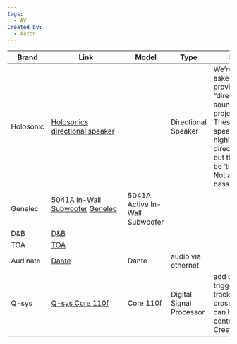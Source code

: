 ```yaml
---
tags:
  - AV
Created by:
  - Aaron
---
```


| Brand     | Link                                                                                                                         | Model                          | Type                     | Note                                                                                                                                             |
| --------- | ---------------------------------------------------------------------------------------------------------------------------- | ------------------------------ | ------------------------ | ------------------------------------------------------------------------------------------------------------------------------------------------ |
| Holosonic | [Holosonics directional speaker](https://www.holosonics.com/products-x)                                                      |                                | Directional Speaker      | We’re often asked to provide “directional sound” on projects. These speakers are highly directional, but they can be ‘tinny - Not a lot of bass. |
| Genelec   | [5041A In-Wall Subwoofer](https://www.genelec.com/5041a) [Genelec](https://www.genelec.com/architectural-speakers)  <br><br> | 5041A Active In-Wall Subwoofer |                          |                                                                                                                                                  |
| D&B       | [D&B](https://www.dbaudio.com/global/en/products/filter/)                                                                    |                                |                          |                                                                                                                                                  |
| TOA       | [TOA](https://www.toaelectronics.com/products)                                                                               |                                |                          |                                                                                                                                                  |
| Audinate  | [Dante](https://www.audinate.com/products)                                                                                   | Dante                          | audio via ethernet       |                                                                                                                                                  |
| Q-sys     | [Q-sys Core 110f](https://www.qsc.com/products-solutions/q-sys/processing/core-110f/)                                        | Core 110f                      | Digital Signal Processor | add delays, trigger audio tracks, crossfade - can be controlled by Crestron/AMX<br>                                                              |
